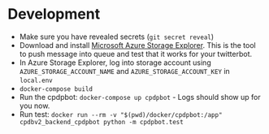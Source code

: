 # Development

- Make sure you have revealed secrets (`git secret reveal`)
- Download and install [Microsoft Azure Storage Explorer](https://azure.microsoft.com/en-us/features/storage-explorer/). This is the tool to push message into queue and test that it works for your twitterbot.
- In Azure Storage Explorer, log into storage account using `AZURE_STORAGE_ACCOUNT_NAME` and `AZURE_STORAGE_ACCOUNT_KEY` in `local.env`
- `docker-compose build`
- Run the cpdpbot: `docker-compose up cpdpbot` - Logs should show up for you now.
- Run test: `docker run --rm -v "$(pwd)/docker/cpdpbot:/app" cpdbv2_backend_cpdpbot python -m cpdpbot.test`
